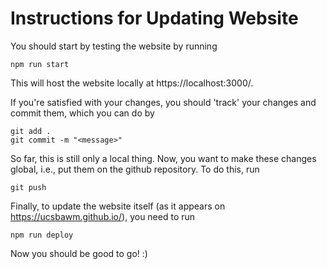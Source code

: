 # Instructions for Updating Website

You should start by testing the website by running
```
npm run start
```
This will host the website locally at https://localhost:3000/.

If you're satisfied with your changes, you should 'track' your changes and commit them, which you can do by
```
git add .
git commit -m "<message>"
```

So far, this is still only a local thing. Now, you want to make these changes global, i.e., put them on the github repository. To do this, run
```
git push
```

Finally, to update the website itself (as it appears on https://ucsbawm.github.io/), you need to run
```
npm run deploy
```

Now you should be good to go! :)

